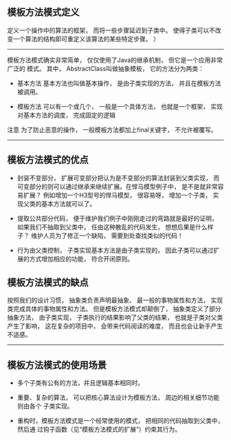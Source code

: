 ## 模板方法模式定义

定义一个操作中的算法的框架， 而将一些步骤延迟到子类中。 使得子类可以不改
变一个算法的结构即可重定义该算法的某些特定步骤。 ）

---

模板方法模式确实非常简单， 仅仅使用了Java的继承机制， 但它是一个应用非常广泛的
模式。 其中， AbstractClass叫做抽象模板， 它的方法分为两类：

* 基本方法
基本方法也叫做基本操作， 是由子类实现的方法， 并且在模板方法被调用。

* 模板方法
可以有一个或几个， 一般是一个具体方法， 也就是一个框架， 实现对基本方法的调度，
完成固定的逻辑

注意 为了防止恶意的操作， 一般模板方法都加上final关键字， 不允许被覆写。

---
## 模板方法模式的优点

* 封装不变部分， 扩展可变部分把认为是不变部分的算法封装到父类实现， 而可变部分的则可以通过继承来继续扩展。在悍马模型例子中， 是不是就非常容易扩展？ 例如增加一个H3型号的悍马模型， 很容易呀， 增加一个子类， 实现父类的基本方法就可以了。

* 提取公共部分代码， 便于维护我们例子中刚刚走过的弯路就是最好的证明， 如果我们不抽取到父类中， 任由这种散乱的代码发生， 想想后果是什么样子？ 维护人员为了修正一个缺陷， 需要到处查找类似的代码！

* 行为由父类控制， 子类实现基本方法是由子类实现的， 因此子类可以通过扩展的方式增加相应的功能， 符合开闭原则。

## 模板方法模式的缺点
  按照我们的设计习惯， 抽象类负责声明最抽象、 最一般的事物属性和方法， 实现类完成具体的事物属性和方法。 但是模板方法模式却颠倒了， 抽象类定义了部分抽象方法， 由子类实现， 子类执行的结果影响了父类的结果， 也就是子类对父类产生了影响， 这在复杂的项目中， 会带来代码阅读的难度， 而且也会让新手产生不适感。

---

## 模板方法模式的使用场景

* 多个子类有公有的方法，并且逻辑基本相同时。

* 重要、复杂的算法， 可以把核心算法设计为模板方法， 周边的相关细节功能则由各个
子类实现。

* 重构时，模板方法模式是一个经常使用的模式， 把相同的代码抽取到父类中， 然后通
过钩子函数（见“模板方法模式的扩展”）约束其行为。
